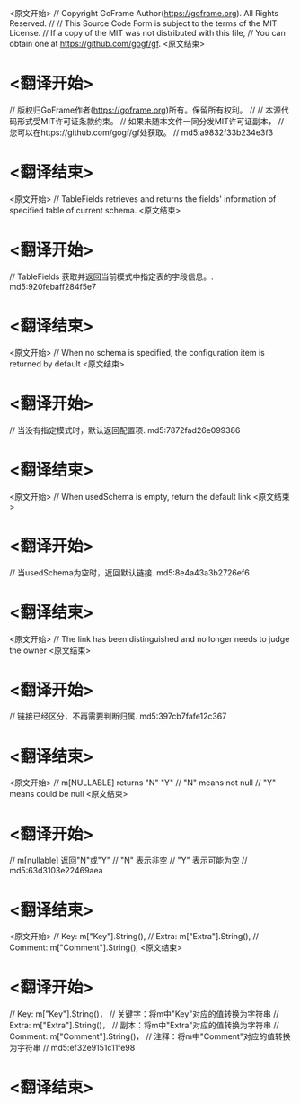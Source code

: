 
<原文开始>
// Copyright GoFrame Author(https://goframe.org). All Rights Reserved.
//
// This Source Code Form is subject to the terms of the MIT License.
// If a copy of the MIT was not distributed with this file,
// You can obtain one at https://github.com/gogf/gf.
<原文结束>

# <翻译开始>
// 版权归GoFrame作者(https://goframe.org)所有。保留所有权利。
//
// 本源代码形式受MIT许可证条款约束。
// 如果未随本文件一同分发MIT许可证副本，
// 您可以在https://github.com/gogf/gf处获取。
// md5:a9832f33b234e3f3
# <翻译结束>


<原文开始>
// TableFields retrieves and returns the fields' information of specified table of current schema.
<原文结束>

# <翻译开始>
// TableFields 获取并返回当前模式中指定表的字段信息。. md5:920febaff284f5e7
# <翻译结束>


<原文开始>
// When no schema is specified, the configuration item is returned by default
<原文结束>

# <翻译开始>
// 当没有指定模式时，默认返回配置项. md5:7872fad26e099386
# <翻译结束>


<原文开始>
// When usedSchema is empty, return the default link
<原文结束>

# <翻译开始>
// 当usedSchema为空时，返回默认链接. md5:8e4a43a3b2726ef6
# <翻译结束>


<原文开始>
// The link has been distinguished and no longer needs to judge the owner
<原文结束>

# <翻译开始>
// 链接已经区分，不再需要判断归属. md5:397cb7fafe12c367
# <翻译结束>


<原文开始>
		// m[NULLABLE] returns "N" "Y"
		// "N" means not null
		// "Y" means could be null
<原文结束>

# <翻译开始>
// m[nullable] 返回"N"或"Y"
// "N" 表示非空
// "Y" 表示可能为空
// md5:63d3103e22469aea
# <翻译结束>


<原文开始>
			// Key:     m["Key"].String(),
			// Extra:   m["Extra"].String(),
			// Comment: m["Comment"].String(),
<原文结束>

# <翻译开始>
// Key:     m["Key"].String()， // 关键字：将m中"Key"对应的值转换为字符串
// Extra:   m["Extra"].String()， // 副本：将m中"Extra"对应的值转换为字符串
// Comment: m["Comment"].String()， // 注释：将m中"Comment"对应的值转换为字符串
// md5:ef32e9151c11fe98
# <翻译结束>


